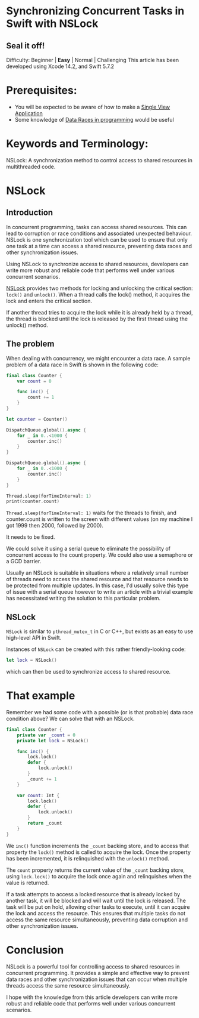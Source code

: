 # Synchronizing Concurrent Tasks in Swift with NSLock
## Seal it off!

Difficulty: Beginner | **Easy** | Normal | Challenging
This article has been developed using Xcode 14.2, and Swift 5.7.2 

# Prerequisites:
* You will be expected to be aware of how to make a [Single View Application](https://medium.com/swlh/your-first-ios-application-using-xcode-9983cf6efb71)
* Some knowledge of [Data Races in programming](https://medium.com/@stevenpcurtis/data-races-in-programming-350fd434798a) would be useful

# Keywords and Terminology:
NSLock: A synchronization method to control access to shared resources in multithreaded code. 

# NSLock
## Introduction
In concurrent programming, tasks can access shared resources. This can lead to corruption or race conditions and associated unexpected behaviour. NSLock is one synchronization tool which can be used to ensure that only one task at a time can access a shared resource, preventing data races and other synchronization issues. 

Using NSLock to synchronize access to shared resources, developers can write more robust and reliable code that performs well under various concurrent scenarios.

[NSLock](https://developer.apple.com/documentation/foundation/nslock) provides two methods for locking and unlocking the critical section: `lock()` and `unlock()`. When a thread calls the lock() method, it acquires the lock and enters the critical section. 

If another thread tries to acquire the lock while it is already held by a thread, the thread is blocked until the lock is released by the first thread using the unlock() method.

## The problem
When dealing with concurrency, we might encounter a data race.
A sample problem of a data race in Swift is shown in the following code:
```swift
final class Counter {
    var count = 0

    func inc() {
        count += 1
    }
}

let counter = Counter()

DispatchQueue.global().async {
    for _ in 0..<1000 {
        counter.inc()
    }
}

DispatchQueue.global().async {
    for _ in 0..<1000 {
        counter.inc()
    }
}

Thread.sleep(forTimeInterval: 1)
print(counter.count)
```
`Thread.sleep(forTimeInterval: 1)` waits for the threads to finish, and counter.count is written to the screen with different values (on my machine I got 1999 then 2000, followed by 2000).

It needs to be fixed.

We could solve it using a serial queue to eliminate the possibility of concurrent access to the count property. We could also use a semaphore or a GCD barrier.

Usually an NSLock is suitable in situations where a relatively small number of threads need to access the shared resource and that resource needs to be protected from multiple updates. In this case, I'd usually solve this type of issue with a serial queue however to write an article with a trivial example has necessitated writing the solution to this particular problem.

## NSLock
`NSLock` is similar to `pthread_mutex_t` in C or C++, but exists as an easy to use high-level API in Swift.

Instances of `NSLock` can be created with this rather friendly-looking code:

```swift
let lock = NSLock()
```

which can then be used to synchronize access to shared resource.

# That example
Remember we had some code with a possible (or is that probable) data race condition above? We can solve that with an NSLock.

```swift
final class Counter {
    private var _count = 0
    private let lock = NSLock()

    func inc() {
        lock.lock()
        defer {
            lock.unlock()
        }
        _count += 1
    }

    var count: Int {
        lock.lock()
        defer {
            lock.unlock()
        }
        return _count
    }
}
```

We `inc()` function increments the `_count` backing store, and to access that property the `lock()` method is called to acquire the lock. Once the property has been incremented, it is relinquished with the `unlock()` method.

The `count` property returns the current value of the `_count` backing store, using `lock.lock()` to acquire the lock once again and relinquishes when the value is returned.

If a task attempts to access a locked resource that is already locked by another task, it will be blocked and will wait until the lock is released. The task will be put on hold, allowing other tasks to execute, until it can acquire the lock and access the resource. This ensures that multiple tasks do not access the same resource simultaneously, preventing data corruption and other synchronization issues.

# Conclusion

NSLock is a powerful tool for controlling access to shared resources in concurrent programming. It provides a simple and effective way to prevent data races and other synchronization issues that can occur when multiple threads access the same resource simultaneously. 

I hope with the knowledge from this article developers can write more robust and reliable code that performs well under various concurrent scenarios.
